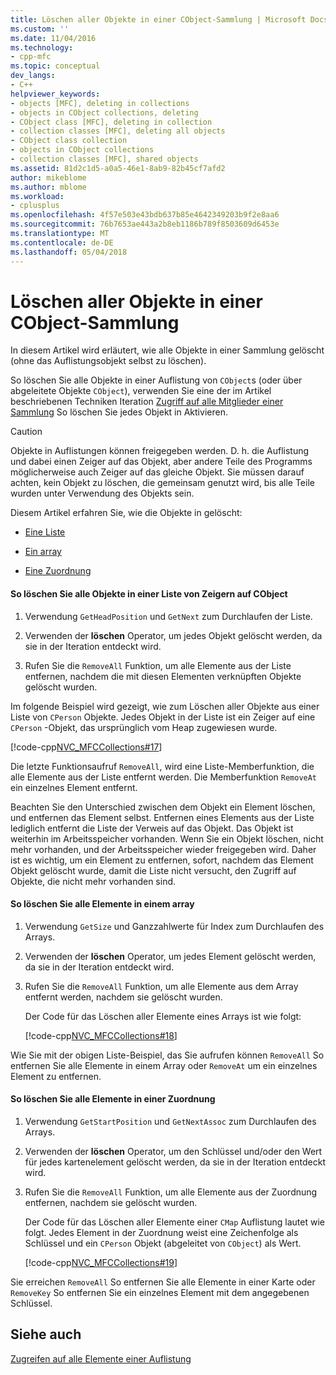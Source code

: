 ```yaml
---
title: Löschen aller Objekte in einer CObject-Sammlung | Microsoft Docs
ms.custom: ''
ms.date: 11/04/2016
ms.technology:
- cpp-mfc
ms.topic: conceptual
dev_langs:
- C++
helpviewer_keywords:
- objects [MFC], deleting in collections
- objects in CObject collections, deleting
- CObject class [MFC], deleting in collection
- collection classes [MFC], deleting all objects
- CObject class collection
- objects in CObject collections
- collection classes [MFC], shared objects
ms.assetid: 81d2c1d5-a0a5-46e1-8ab9-82b45cf7afd2
author: mikeblome
ms.author: mblome
ms.workload:
- cplusplus
ms.openlocfilehash: 4f57e503e43bdb637b85e4642349203b9f2e8aa6
ms.sourcegitcommit: 76b7653ae443a2b8eb1186b789f8503609d6453e
ms.translationtype: MT
ms.contentlocale: de-DE
ms.lasthandoff: 05/04/2018
---
```

# <a name="deleting-all-objects-in-a-cobject-collection"></a>Löschen aller Objekte in einer CObject-Sammlung
In diesem Artikel wird erläutert, wie alle Objekte in einer Sammlung gelöscht (ohne das Auflistungsobjekt selbst zu löschen).  
  
 So löschen Sie alle Objekte in einer Auflistung von `CObject`s (oder über abgeleitete Objekte `CObject`), verwenden Sie eine der im Artikel beschriebenen Techniken Iteration [Zugriff auf alle Mitglieder einer Sammlung](../mfc/accessing-all-members-of-a-collection.md) So löschen Sie jedes Objekt in Aktivieren.  
  
> [!CAUTION]
>  Objekte in Auflistungen können freigegeben werden. D. h. die Auflistung und dabei einen Zeiger auf das Objekt, aber andere Teile des Programms möglicherweise auch Zeiger auf das gleiche Objekt. Sie müssen darauf achten, kein Objekt zu löschen, die gemeinsam genutzt wird, bis alle Teile wurden unter Verwendung des Objekts sein.  
  
 Diesem Artikel erfahren Sie, wie die Objekte in gelöscht:  
  
-   [Eine Liste](#_core_to_delete_all_objects_in_a_list_of_pointers_to_cobject)  
  
-   [Ein array](#_core_to_delete_all_elements_in_an_array)  
  
-   [Eine Zuordnung](#_core_to_delete_all_elements_in_a_map)  
  
#### <a name="_core_to_delete_all_objects_in_a_list_of_pointers_to_cobject"></a>  So löschen Sie alle Objekte in einer Liste von Zeigern auf CObject  
  
1.  Verwendung `GetHeadPosition` und `GetNext` zum Durchlaufen der Liste.  
  
2.  Verwenden der **löschen** Operator, um jedes Objekt gelöscht werden, da sie in der Iteration entdeckt wird.  
  
3.  Rufen Sie die `RemoveAll` Funktion, um alle Elemente aus der Liste entfernen, nachdem die mit diesen Elementen verknüpften Objekte gelöscht wurden.  
  
 Im folgende Beispiel wird gezeigt, wie zum Löschen aller Objekte aus einer Liste von `CPerson` Objekte. Jedes Objekt in der Liste ist ein Zeiger auf eine `CPerson` -Objekt, das ursprünglich vom Heap zugewiesen wurde.  
  
 [!code-cpp[NVC_MFCCollections#17](../mfc/codesnippet/cpp/deleting-all-objects-in-a-cobject-collection_1.cpp)]  
  
 Die letzte Funktionsaufruf `RemoveAll`, wird eine Liste-Memberfunktion, die alle Elemente aus der Liste entfernt werden. Die Memberfunktion `RemoveAt` ein einzelnes Element entfernt.  
  
 Beachten Sie den Unterschied zwischen dem Objekt ein Element löschen, und entfernen das Element selbst. Entfernen eines Elements aus der Liste lediglich entfernt die Liste der Verweis auf das Objekt. Das Objekt ist weiterhin im Arbeitsspeicher vorhanden. Wenn Sie ein Objekt löschen, nicht mehr vorhanden, und der Arbeitsspeicher wieder freigegeben wird. Daher ist es wichtig, um ein Element zu entfernen, sofort, nachdem das Element Objekt gelöscht wurde, damit die Liste nicht versucht, den Zugriff auf Objekte, die nicht mehr vorhanden sind.  
  
#### <a name="_core_to_delete_all_elements_in_an_array"></a>  So löschen Sie alle Elemente in einem array  
  
1.  Verwendung `GetSize` und Ganzzahlwerte für Index zum Durchlaufen des Arrays.  
  
2.  Verwenden der **löschen** Operator, um jedes Element gelöscht werden, da sie in der Iteration entdeckt wird.  
  
3.  Rufen Sie die `RemoveAll` Funktion, um alle Elemente aus dem Array entfernt werden, nachdem sie gelöscht wurden.  
  
     Der Code für das Löschen aller Elemente eines Arrays ist wie folgt:  
  
     [!code-cpp[NVC_MFCCollections#18](../mfc/codesnippet/cpp/deleting-all-objects-in-a-cobject-collection_2.cpp)]  
  
 Wie Sie mit der obigen Liste-Beispiel, das Sie aufrufen können `RemoveAll` So entfernen Sie alle Elemente in einem Array oder `RemoveAt` um ein einzelnes Element zu entfernen.  
  
#### <a name="_core_to_delete_all_elements_in_a_map"></a> So löschen Sie alle Elemente in einer Zuordnung  
  
1.  Verwendung `GetStartPosition` und `GetNextAssoc` zum Durchlaufen des Arrays.  
  
2.  Verwenden der **löschen** Operator, um den Schlüssel und/oder den Wert für jedes kartenelement gelöscht werden, da sie in der Iteration entdeckt wird.  
  
3.  Rufen Sie die `RemoveAll` Funktion, um alle Elemente aus der Zuordnung entfernen, nachdem sie gelöscht wurden.  
  
     Der Code für das Löschen aller Elemente einer `CMap` Auflistung lautet wie folgt. Jedes Element in der Zuordnung weist eine Zeichenfolge als Schlüssel und ein `CPerson` Objekt (abgeleitet von `CObject`) als Wert.  
  
     [!code-cpp[NVC_MFCCollections#19](../mfc/codesnippet/cpp/deleting-all-objects-in-a-cobject-collection_3.cpp)]  
  
 Sie erreichen `RemoveAll` So entfernen Sie alle Elemente in einer Karte oder `RemoveKey` So entfernen Sie ein einzelnes Element mit dem angegebenen Schlüssel.  
  
## <a name="see-also"></a>Siehe auch  
 [Zugreifen auf alle Elemente einer Auflistung](../mfc/accessing-all-members-of-a-collection.md)

